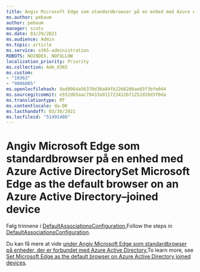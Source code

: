 ```yaml
---
title: Angiv Microsoft Edge som standardbrowser på en enhed med Azure Active Directory
ms.author: pebaum
author: pebaum
manager: scotv
ms.date: 03/29/2021
ms.audience: Admin
ms.topic: article
ms.service: o365-administration
ROBOTS: NOINDEX, NOFOLLOW
localization_priority: Priority
ms.collection: Adm_O365
ms.custom:
- "10363"
- "9006005"
ms.openlocfilehash: 9ad0064a56378d30a84fb2266208ae83f3bfe044
ms.sourcegitcommit: e552d65aac79433a911723412bf1252d20d3f0da
ms.translationtype: MT
ms.contentlocale: da-DK
ms.lasthandoff: 03/30/2021
ms.locfileid: "51491486"
---
```

# <a name="set-microsoft-edge-as-the-default-browser-on-an-azure-active-directoryjoined-device"></a><span data-ttu-id="a4cb0-102">Angiv Microsoft Edge som standardbrowser på en enhed med Azure Active Directory</span><span class="sxs-lookup"><span data-stu-id="a4cb0-102">Set Microsoft Edge as the default browser on an Azure Active Directory–joined device</span></span>

<span data-ttu-id="a4cb0-103">Følg trinnene i [DefaultAssociationsConfiguration.](https://go.microsoft.com/fwlink/?linkid=2132650)</span><span class="sxs-lookup"><span data-stu-id="a4cb0-103">Follow the steps in [DefaultAssociationsConfiguration](https://go.microsoft.com/fwlink/?linkid=2132650).</span></span>

<span data-ttu-id="a4cb0-104">Du kan få mere at vide [under Angiv Microsoft Edge som standardbrowser på enheder, der er forbundet med Azure Active Directory.](https://go.microsoft.com/fwlink/?linkid=2132440)</span><span class="sxs-lookup"><span data-stu-id="a4cb0-104">To learn more, see [Set Microsoft Edge as the default browser on Azure Active Directory joined devices](https://go.microsoft.com/fwlink/?linkid=2132440).</span></span>